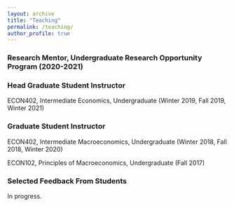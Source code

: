 ```yaml
---
layout: archive
title: "Teaching"
permalink: /teaching/
author_profile: true
---
```


### Research Mentor, Undergraduate Research Opportunity Program (2020-2021)
 
### Head Graduate Student Instructor

ECON402, Intermediate Economics, Undergraduate (Winter 2019, Fall 2019, Winter 2021)

### Graduate Student Instructor

ECON402, Intermediate Macroeconomics, Undergraduate (Winter 2018, Fall 2018, Winter 2020)

ECON102, Principles of Macroeconomics, Undergraduate (Fall 2017)

### Selected Feedback From Students

In progress.
